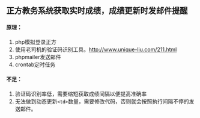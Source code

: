 ## 正方教务系统获取实时成绩，成绩更新时发邮件提醒
#### 原理：
1. php模拟登录正方
2. 使用老司机的验证码识别工具。http://www.unique-liu.com/211.html
3. phpmailer发送邮件
4. crontab定时任务

#### 不足：
1. 验证码识别率低，需要缩短获取成绩间隔以便提高准确率
2. 无法做到动态更新`<td>`数量，需要修改代码，否则就会按照执行间隔不停的发送邮件。
